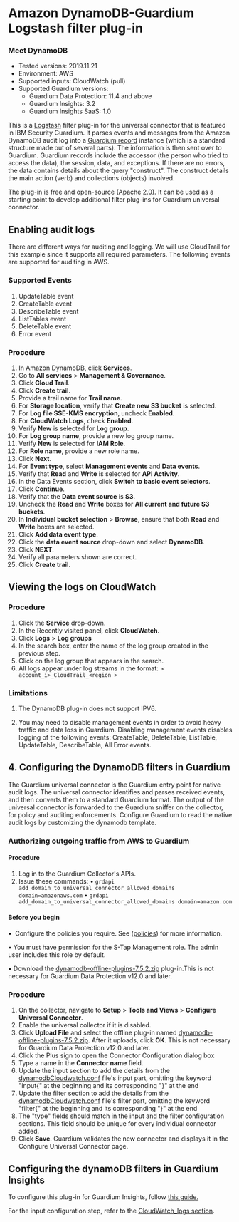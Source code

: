 # Amazon DynamoDB-Guardium Logstash filter plug-in
### Meet DynamoDB
* Tested versions: 2019.11.21
* Environment: AWS
* Supported inputs: CloudWatch (pull)
* Supported Guardium versions:
    * Guardium Data Protection: 11.4 and above
    * Guardium Insights: 3.2
    * Guardium Insights SaaS: 1.0

This is a [Logstash](https://github.com/elastic/logstash) filter plug-in for the universal connector that is featured in IBM Security Guardium. It parses events and messages from the Amazon DynamoDB audit log into a [Guardium record](https://github.com/IBM/universal-connectors/blob/main/common/src/main/java/com/ibm/guardium/universalconnector/commons/structures/Record.java) instance (which is a standard structure made out of several parts). The information is then sent over to Guardium. Guardium records include the accessor (the person who tried to access the data), the session, data, and exceptions. If there are no errors, the data contains details about the query "construct". The construct details the main action (verb) and collections (objects) involved.

The plug-in is free and open-source (Apache 2.0). It can be used as a starting point to develop additional filter plug-ins for Guardium universal connector.



## Enabling audit logs 

There are different ways for auditing and logging. We will use CloudTrail for this example since it supports all required parameters. The following events are supported for auditing in AWS.

### Supported Events

1. UpdateTable event
2. CreateTable event
3. DescribeTable event
4. ListTables event
5. DeleteTable event
6. Error event

### Procedure

1. In Amazon DynamoDB, click **Services**.
2. Go to **All services** > **Management & Governance**.
3. Click **Cloud Trail**.
4. Click **Create trail**.
5. Provide a trail name for **Trail name**.
6. For **Storage location**, verify that **Create new S3 bucket** is selected.
7. For **Log file SSE-KMS encryption**, uncheck **Enabled**.
8. For  **CloudWatch Logs**, check **Enabled**.
9. Verify **New** is selected for **Log group**.
10. For **Log group name**, provide a new log group name.
11. Verify **New** is selected for **IAM Role**.
12. For **Role name**, provide a new role name.
13. Click **Next**.
14. For **Event type**, select **Management events** and **Data events**.
15. Verify that **Read** and **Write** is selected for **API Activity**.
16. In the Data Events section, click **Switch to basic event selectors**.
17. Click **Continue**.
18. Verify that the **Data event source** is **S3**.
19. Uncheck the **Read** and **Write** boxes for **All current and future S3 buckets**.
20. In **Individual bucket selection** > **Browse**, ensure that both **Read** and **Write** boxes are selected.
21. Click **Add data event type**.
22. Click the **data event source** drop-down and select **DynamoDB**.
23. Click **NEXT**.
24. Verify all parameters shown are correct.
25. Click **Create trail**.

## Viewing the logs on CloudWatch

### Procedure

1. Click the **Service** drop-down.
2. In the Recently visited panel, click **CloudWatch**.
3. Click **Logs** > **Log groups**
5. In the search box, enter the name of the log group created in the previous step.
6. Click on the log group that appears in the search.
7. All logs appear under log streams in the format:` < account_i>_CloudTrail_<region >`

### Limitations

1. The DynamoDB plug-in does not support IPV6.

2. You may need to disable management events in order to avoid heavy traffic and data loss in Guardium. Disabling management events disables logging of the following events: CreateTable, DeleteTable, ListTable, UpdateTable, DescribeTable, All Error events.


## 4. Configuring the DynamoDB filters in Guardium

The Guardium universal connector is the Guardium entry point for native audit logs. The universal connector identifies and parses received events, and then converts them to a standard Guardium format. The output of the universal connector is forwarded to the Guardium sniffer on the collector, for policy and auditing enforcements. Configure Guardium to read the native audit logs by customizing the dynamodb template.

### Authorizing outgoing traffic from AWS to Guardium

#### Procedure

1. Log in to the Guardium Collector's APIs.
2. Issue these commands:
		• `grdapi add_domain_to_universal_connector_allowed_domains domain=amazonaws.com`
		• `grdapi add_domain_to_universal_connector_allowed_domains domain=amazon.com`

#### Before you begin

•  Configure the policies you require. See ([policies](/docs/#policies)) for more information.

• You must have permission for the S-Tap Management role. The admin user includes this role by default.

• Download the [dynamodb-offline-plugins-7.5.2.zip](https://github.com/IBM/universal-connectors/raw/release-v1.2.0/filter-plugin/logstash-filter-dynamodb-guardium/DynamodbOverCloudwatchPackage/DynamoDB/dynamodb-offline-plugins-7.5.2.zip) plug-in.This is not necessary for Guardium Data Protection v12.0 and later.



### Procedure

1. On the collector, navigate to **Setup** > **Tools and Views** > **Configure Universal Connector**.
2. Enable the universal collector if it is disabled.
3. Click **Upload File** and select the offline plug-in named [dynamodb-offline-plugins-7.5.2.zip](https://github.com/IBM/universal-connectors/raw/release-v1.2.0/filter-plugin/logstash-filter-dynamodb-guardium/DynamodbOverCloudwatchPackage/DynamoDB/dynamodb-offline-plugins-7.5.2.zip). After it uploads, click **OK**. This is not necessary for Guardium Data Protection v12.0 and later.
4. Click the Plus sign to open the Connector Configuration dialog box
5. Type a name in the **Connector name** field.
6. Update the input section to add the details from the [dynamodbCloudwatch.conf](https://github.com/IBM/universal-connectors/raw/main/filter-plugin/logstash-filter-dynamodb-guardium/dynamodbCloudwatch.conf) file's input part, omitting the keyword "input{" at the beginning and its corresponding "}" at the end
7. Update the filter section to add the details from the [dynamodbCloudwatch.conf](https://github.com/IBM/universal-connectors/raw/main/filter-plugin/logstash-filter-dynamodb-guardium/dynamodbCloudwatch.conf) file's filter part, omitting the keyword "filter{" at the beginning and its corresponding "}" at the end
8. The "type" fields should match in the input and the filter configuration sections. This field should be unique for every individual connector added.
9. Click **Save**. Guardium validates the new connector and displays it in the Configure Universal Connector page. 

## Configuring the dynamoDB filters in Guardium Insights

To configure this plug-in for Guardium Insights, follow [this guide.](/docs/Guardium%20Insights/3.2.x/UC_Configuration_GI.md)

For the input configuration step, refer to the [CloudWatch_logs section](/docs/Guardium%20Insights/3.2.x/UC_Configuration_GI.md#configuring-a-CloudWatch-input-plug-in).
